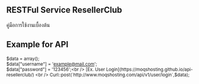## RESTFul Service ResellerClub
คู่มือการใช้งานเบื้องต้น 

## Example for API
<sub>$data = array();<br />
$data["username"] = 'example@mail.com';<br />
$data["password"] = '123456';<br />
[Ex. User Login](https://moqshosting.github.io/api-resellerclub/) <br />
Curl::post(`http://www.moqshosting.com/api/v1/user/login`,$data);</sub>
